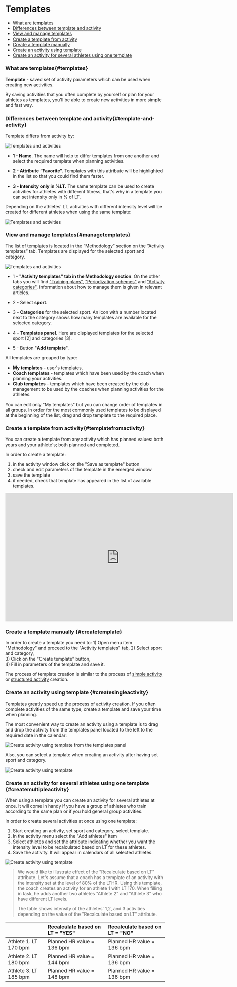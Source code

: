 # Templates

* [What are templates](#templates)
* [Differences between template and activity](#template-and-activity)
* [View and manage templates](#managetemplates)
* [Create a template from activity](#templatefromactivity)
* [Create a template manually](#createtemplate)
* [Create an activity using template](#createsingleactivity)
* [Create an activity for several athletes using one template](#createmultipleactivity)


### What are templates{#templates}

**Template** - saved set of activity parameters which can be used when creating new activities. 

By saving activities that you often complete by yourself or plan for your athletes as templates, you'll be able to create new activities in more simple and fast way. 

### Differences between template and activity{#template-and-activity}

Template differs from activity by: 

![Templates and activities](http://content.staminity.com/assets/images/_new/methodology/templates-view.png)

* **1 - Name**. The name will help to differ templates from one another and select the required template when planning activities.

* **2 - Attribute “Favorite”.** Templates with this attribute will be highlighted in the list so that you could find them faster. 

* **3 - Intensity only in %LT.** The same template can be used to create activities for athletes with different fitness, that's why in a template you can set intensity only in % of LT. 

Depending on the athletes’ LT, activities with different intensity level will be created for different athletes when using the same template:  

![Templates and activities](http://content.staminity.com/assets/images/_new/methodology/template-and-activity.png)

### View and manage templates{#managetemplates}
The list of templates is located in the “Methodology” section on the “Activity templates” tab. Templates are displayed for the selected sport and category.

![Templates and activities](http://content.staminity.com/assets/images/_new/methodology/templates-navigation.png)

* 1 - **"Activity templates" tab in the Methodology section**. On the other tabs you will find ["Training plans"](/basics/training-plan.md), ["Periodization schemes"](/methodology/periodisation-schemes.md) and ["Activity categories"](/basics/categories.md), information about how to manage them is given in relevant articles.

* 2 - Select **sport**. 
* 3 - **Categories** for the selected sport. An icon with a number located next to the category shows how many templates are available for the selected category. 
* 4 - **Templates panel**. Here are displayed templates for the selected sport [2] and categories [3].
* 5 - Button "**Add template**".

All templates are grouped by type:
* **My templates** - user's templates. 
* **Coach templates** - templates which have been used by the coach when planning your activities.  
* **Club templates** - templates which have been created by the club management to be used by the coaches when planning activities for the athletes.

You can edit only "My templates" but you can change order of templates in all groups. 
In order for the most commonly used templates to be displayed at the beginning of the list, drag and drop template to the required place.


### Create a template from activity{#templatefromactivity}

You can create a template from any activity which has planned values: both yours and your athlete's; both planned and completed. 

In order to create a template:  
1) in the activity window click on the "Save as template" button  
2) check and edit parameters of the template in the emerged window  
3) save the template
4) if needed, check that template has appeared in the list of available templates.

<iframe width="720" height="405" src="https://www.youtube.com/embed/eUqBAQs1LKA?rel=0" frameborder="0" allowfullscreen></iframe>


### Create a template manually {#createtemplate}

In order to create a template you need to: 
1\) Open menu item "Methodology" and proceed to the "Activity templates" tab,
2\) Select sport and category,  
3\) Click on the "Create template" button,  
4\) Fill in parameters of the template and save it.

The process of template creation is similar to the process of  [simple activity](/basics/create-plan-activity.md#planactivity) or [structured activity](/basics/create-plan-activity.md#structuredactivity) creation. 

### Create an activity using template {#createsingleactivity}

Templates greatly speed up the process of activity creation. If you often complete activities of the same type, create a template and save your time when planning.

The most convenient way to create an activity using a template is to drag and drop the activity from the templates panel located to the left to the required date in the calendar:

![Create activity using template from the templates panel](https://content.staminity.com/assets/images/_new/activity/activity-create-from-template-ezgif.gif)


Also, you can select a template when creating an activity after having set sport and category. 

![Create activity using template](https://content.staminity.com/assets/images/_new/activity/activity-create-from-template-2-ezgif.gif)

### Create an activity for several athletes using one template {#createmultipleactivity}

When using a template you can create an activity for several athletes at once. It will come in handy if you have a group of athletes who train according to the same plan or if you hold general group activities. 

In order to create several activities at once using one template:
1. Start creating an activity, set sport and category, select template.
2. In the activity menu select the "Add athletes" item
3. Select athletes and set the attribute indicating whether you want the intensity level to be recalculated based on LT for these athletes.
4. Save the activity. It will appear in calendars of all selected athletes. 

![Create activity using template](https://content.staminity.com/assets/images/_new/methodology/activity-for-2-athletes.gif)


> We would like to illustrate effect of the "Recalculate based on LT" attribute. Let's assume that a coach has a template of an activity with the intensity set at the level of 80% of the LTHR. Using this template, the coach creates an activity for an athlete 1 with LT 170. When filling in task, he adds another two athletes "Athlete 2" and "Athlete 3" who have different LT levels.  
>
> The table shows intensity of the athletes' 1,2, and 3 activities depending on the value of the "Recalculate based on LT" attribute.

|  | Recalculate based on LT = "YES" | Recalculate based on LT  = "NO" |
| :--- | :--- | :--- |
| Athlete 1. LT 170 bpm| Planned HR value  = 136 bpm | Planned HR value = 136 bpm |
| Athlete 2. LT 180 bpm | Planned HR value = 144 bpm| Planned HR value = 136 bpm|
| Athlete 3. LT 185 bpm | Planned HR value = 148 bpm| Planned HR value = 136 bpm|